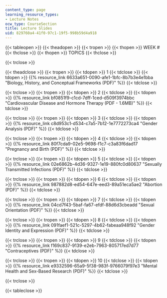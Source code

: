 ```yaml
---
content_type: page
learning_resource_types:
- Lecture Notes
ocw_type: CourseSection
title: Lecture Slides
uid: 829760a4-41f0-97c1-19f5-998b59d4a918
---
```


{{< tableopen >}}
{{< theadopen >}}
{{< tropen >}}
{{< thopen >}}
WEEK #
{{< thclose >}}
{{< thopen >}}
TOPICS
{{< thclose >}}

{{< trclose >}}

{{< theadclose >}}
{{< tropen >}}
{{< tdopen >}}
1
{{< tdclose >}}
{{< tdopen >}}
{{% resource_link 6633a651-0090-afe1-1bfc-8b7b3e4e1bba "Biology, History, and Conceptual Frameworks (PDF)" %}}
{{< tdclose >}}

{{< trclose >}}
{{< tropen >}}
{{< tdopen >}}
2
{{< tdclose >}}
{{< tdopen >}}
{{% resource_link bf0851f9-c1cd-7dff-1ced-d509f3974bbc "Cardiovascular Disease and Hormone Therapy (PDF - 1.6MB)" %}}
{{< tdclose >}}

{{< trclose >}}
{{< tropen >}}
{{< tdopen >}}
3
{{< tdclose >}}
{{< tdopen >}}
{{% resource_link c8d953c1-d534-c7a5-7b12-1e7772273ca4 "Gender Analysis (PDF)" %}}
{{< tdclose >}}

{{< trclose >}}
{{< tropen >}}
{{< tdopen >}}
4
{{< tdclose >}}
{{< tdopen >}}
{{% resource_link 80f7cda9-02e5-9698-f1c7-c3a83f6dad17 "Pregnancy and Birth (PDF)" %}}
{{< tdclose >}}

{{< trclose >}}
{{< tropen >}}
{{< tdopen >}}
5
{{< tdclose >}}
{{< tdopen >}}
{{% resource_link 02e6862b-4d36-9327-1e19-880fc0d80637 "Sexually Transmitted Infections (PDF)" %}}
{{< tdclose >}}

{{< trclose >}}
{{< tropen >}}
{{< tdopen >}}
6
{{< tdclose >}}
{{< tdopen >}}
{{% resource_link 987882d8-ed54-647e-eed3-89a51eca5ae2 "Abortion (PDF)" %}}
{{< tdclose >}}

{{< trclose >}}
{{< tropen >}}
{{< tdopen >}}
7
{{< tdclose >}}
{{< tdopen >}}
{{% resource_link 04cd7f43-5baf-fa67-efdf-88d6d3cbeadd "Sexual Orientation (PDF)" %}}
{{< tdclose >}}

{{< trclose >}}
{{< tropen >}}
{{< tdopen >}}
8
{{< tdclose >}}
{{< tdopen >}}
{{% resource_link 091faef1-521c-5297-4b62-fabeaa948f92 "Gender Identity and Expression (PDF)" %}}
{{< tdclose >}}

{{< trclose >}}
{{< tropen >}}
{{< tdopen >}}
9
{{< tdclose >}}
{{< tdopen >}}
{{% resource_link f169c837-9139-e2eb-7963-805717ed7d77 "Contraceptives (PDF)" %}}
{{< tdclose >}}

{{< trclose >}}
{{< tropen >}}
{{< tdopen >}}
10
{{< tdclose >}}
{{< tdopen >}}
{{% resource_link e9332596-65a9-5f38-983f-9766079f97e3 "Mental Health and Sex-Based Research (PDF)" %}}
{{< tdclose >}}

{{< trclose >}}

{{< tableclose >}}